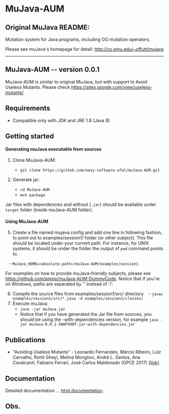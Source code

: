 MuJava-AUM
===========

Original MuJava README:
-------------------------
Mutation system for Java programs, including OO mutation operators.

Please see muJava's homepage for detail: http://cs.gmu.edu/~offutt/mujava

-------------------------------------------------------------------------

MuJava-AUM -- version 0.0.1
----------------
MuJava-AUM is similar to original MuJava, but with support to Avoid Useless Mutants.
Please check https://sites.google.com/view/useless-mutants/


Requirements
----------------
 - Compatible only with JDK and JRE 1.8 (Java 8)

Getting started
----------------
#### Generating muJava executable from sources
1. Clone MuJava-AUM:
    - `git clone https://github.com/easy-software-ufal/muJava-AUM.git`

2. Generate jar:
    - `cd MuJava-AUM`
    - `mvn package`
    
Jar files with dependencies and without (`.jar`) should be available under `target` folder (inside muJava-AUM folder).

#### Using MuJava-AUM
5. Create a file named mujava.config and add one line in following fashion, to point out to examples/session1/ folder (or other subject). This file should be located under your current path. For instance, for UNIX systems, it should be under the folder the output of `pwd` command points to.

    - `MuJava_HOME=<absolute-path>/muJava-AUM/examples/session1`

For examples on how to provide muJava-friendly subjects, please see https://github.com/pmop/muJava-AUM-DummyCode.
Notice that if you're on Windows, paths are separated by '\' instead of '/'.

6. Compile the source files from examples/session1/src/ directory
    - `javac examples/session1/src/*.java -d examples/session1/classes/`
7. Execute muJava:
    - `java -jar muJava.jar`
    - Notice that if you have generated the Jar file from sources, you should be using the -with-dependencies version, for example `java -jar muJava-0.0.1-SNAPSHOT-jar-with-dependencies.jar`

Publications
------------------
* "Avoiding Useless Mutants" - 
    Leonardo Fernandes, Márcio Ribeiro, Luiz Carvalho, Rohit Gheyi, Melina Mongiovi, André L. Santos, Ana Cavalcanti, Fabiano Ferrari, José Carlos Maldonado
    (GPCE 2017) [[link]][gpce17].

[gpce17]: https://conf.researchr.org/event/gpce-2017/gpce-2017-gpce-2017-avoiding-useless-mutants

Documentation
--------------------
Detailed documentation ...
[html documentation][htmldocs].

[htmldocs]: https://github.com/Nimrod-Easy-Lab/muJava-AUM


Obs.
----------------------

